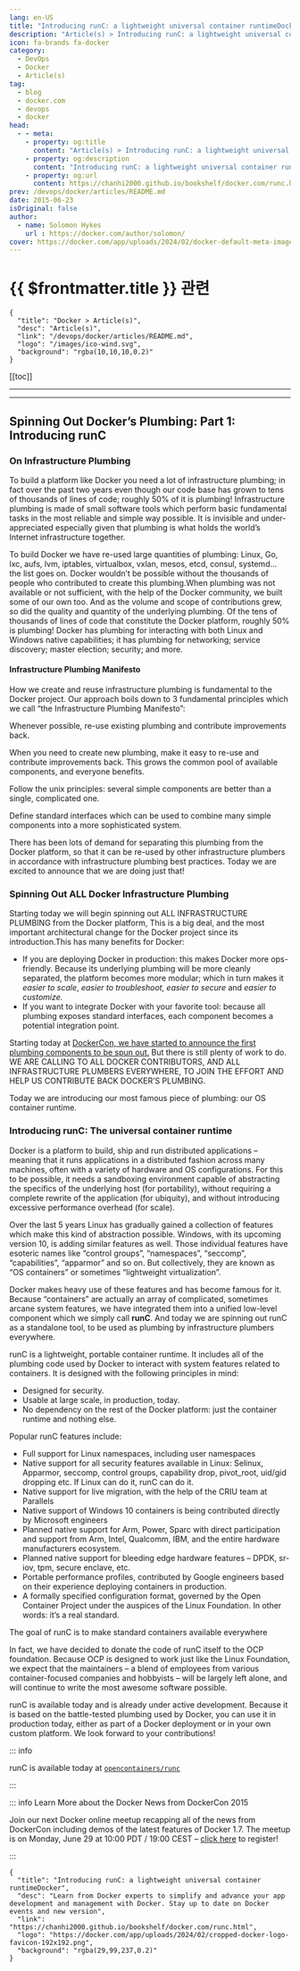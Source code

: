 ```yaml
---
lang: en-US
title: "Introducing runC: a lightweight universal container runtimeDocker"
description: "Article(s) > Introducing runC: a lightweight universal container runtimeDocker"
icon: fa-brands fa-docker
category:
  - DevOps
  - Docker
  - Article(s)
tag:
  - blog
  - docker.com
  - devops
  - docker
head:
  - - meta:
    - property: og:title
      content: "Article(s) > Introducing runC: a lightweight universal container runtimeDocker"
    - property: og:description
      content: "Introducing runC: a lightweight universal container runtimeDocker"
    - property: og:url
      content: https://chanhi2000.github.io/bookshelf/docker.com/runc.html
prev: /devops/docker/articles/README.md
date: 2015-06-23
isOriginal: false
author:
  - name: Solomon Hykes
    url : https://docker.com/author/solomon/
cover: https://docker.com/app/uploads/2024/02/docker-default-meta-image-1110x583.png
---
```


# {{ $frontmatter.title }} 관련

```component VPCard
{
  "title": "Docker > Article(s)",
  "desc": "Article(s)",
  "link": "/devops/docker/articles/README.md",
  "logo": "/images/ico-wind.svg",
  "background": "rgba(10,10,10,0.2)"
}
```

[[toc]]

---

<SiteInfo
  name="Introducing runC: a lightweight universal container runtimeDocker"
  desc="Learn from Docker experts to simplify and advance your app development and management with Docker. Stay up to date on Docker events and new version"
  url="https://docker.com/blog/runc"
  logo="https://docker.com/app/uploads/2024/02/cropped-docker-logo-favicon-192x192.png"
  preview="https://docker.com/app/uploads/2024/02/docker-default-meta-image-1110x583.png"/>

---

## Spinning Out Docker’s Plumbing: Part 1: Introducing runC

### On Infrastructure Plumbing

To build a platform like Docker you need a lot of infrastructure plumbing; in fact over the past two years even though our code base has grown to tens of thousands of lines of code; roughly 50% of it is plumbing! Infrastructure plumbing is made of small software tools which perform basic fundamental tasks in the most reliable and simple way possible. It is invisible and under-appreciated especially given that plumbing is what holds the world’s Internet infrastructure together.

To build Docker we have re-used large quantities of plumbing: Linux, Go, lxc, aufs, lvm, iptables, virtualbox, vxlan, mesos, etcd, consul, systemd… the list goes on. Docker wouldn’t be possible without the thousands of people who contributed to create this plumbing.When plumbing was not available or not sufficient, with the help of the Docker community, we built some of our own too. And as the volume and scope of contributions grew, so did the quality and quantity of the underlying plumbing. Of the tens of thousands of lines of code that constitute the Docker platform, roughly 50% is plumbing! Docker has plumbing for interacting with both Linux and Windows native capabilities; it has plumbing for networking; service discovery; master election; security; and more.

#### Infrastructure Plumbing Manifesto

How we create and reuse infrastructure plumbing is fundamental to the Docker project. Our approach boils down to 3 fundamental principles which we call “the Infrastructure Plumbing Manifesto”:

Whenever possible, re-use existing plumbing and contribute improvements back.

When you need to create new plumbing, make it easy to re-use and contribute improvements back. This grows the common pool of available components, and everyone benefits.

Follow the unix principles: several simple components are better than a single, complicated one.

Define standard interfaces which can be used to combine many simple components into a more sophisticated system.

There has been lots of demand for separating this plumbing from the Docker platform, so that it can be re-used by other infrastructure plumbers in accordance with infrastructure plumbing best practices. Today we are excited to announce that we are doing just that!

### Spinning Out ALL Docker Infrastructure Plumbing

Starting today we will begin spinning out ALL INFRASTRUCTURE PLUMBING from the Docker platform, This is a big deal, and the most important architectural change for the Docker project since its introduction.This has many benefits for Docker:

- If you are deploying Docker in production: this makes Docker more ops-friendly. Because its underlying plumbing will be more cleanly separated, the platform becomes more modular; which in turn makes it *easier to scale*, *easier to troubleshoot, easier to secure* and *easier to customize.*
- If you want to integrate Docker with your favorite tool: because all plumbing exposes standard interfaces, each component becomes a potential integration point.

Starting today at [<FontIcon icon="fa-brands fa-docker"/>DockerCon, we have started to announce the first plumbing components to be spun out.](https://dockercon.com) But there is still plenty of work to do. WE ARE CALLING TO ALL DOCKER CONTRIBUTORS, AND ALL INFRASTRUCTURE PLUMBERS EVERYWHERE, TO JOIN THE EFFORT AND HELP US CONTRIBUTE BACK DOCKER’S PLUMBING.

Today we are introducing our most famous piece of plumbing: our OS container runtime.

### Introducing runC: The universal container runtime

Docker is a platform to build, ship and run distributed applications – meaning that it runs applications in a distributed fashion across many machines, often with a variety of hardware and OS configurations. For this to be possible, it needs a sandboxing environment capable of abstracting the specifics of the underlying host (for portability), without requiring a complete rewrite of the application (for ubiquity), and without introducing excessive performance overhead (for scale).

Over the last 5 years Linux has gradually gained a collection of features which make this kind of abstraction possible. Windows, with its upcoming version 10, is adding similar features as well. Those individual features have esoteric names like “control groups”, “namespaces”, “seccomp”, “capabilities”, “apparmor” and so on. But collectively, they are known as “OS containers” or sometimes “lightweight virtualization”.

Docker makes heavy use of these features and has become famous for it. Because “containers” are actually an array of complicated, sometimes arcane system features, we have integrated them into a unified low-level component which we simply call **runC**. And today we are spinning out runC as a standalone tool, to be used as plumbing by infrastructure plumbers everywhere.

runC is a lightweight, portable container runtime. It includes all of the plumbing code used by Docker to interact with system features related to containers. It is designed with the following principles in mind:

- Designed for security.
- Usable at large scale, in production, today.
- No dependency on the rest of the Docker platform: just the container runtime and nothing else.

Popular runC features include:

- Full support for Linux namespaces, including user namespaces
- Native support for all security features available in Linux: Selinux, Apparmor, seccomp, control groups, capability drop, pivot_root, uid/gid dropping etc. If Linux can do it, runC can do it.
- Native support for live migration, with the help of the CRIU team at Parallels
- Native support of Windows 10 containers is being contributed directly by Microsoft engineers
- Planned native support for Arm, Power, Sparc with direct participation and support from Arm, Intel, Qualcomm, IBM, and the entire hardware manufacturers ecosystem.
- Planned native support for bleeding edge hardware features – DPDK, sr-iov, tpm, secure enclave, etc.
- Portable performance profiles, contributed by Google engineers based on their experience deploying containers in production.
- A formally specified configuration format, governed by the Open Container Project under the auspices of the Linux Foundation. In other words: it’s a real standard.

The goal of runC is to make standard containers available everywhere

In fact, we have decided to donate the code of runC itself to the OCP foundation. Because OCP is designed to work just like the Linux Foundation, we expect that the maintainers – a blend of employees from various container-focused companies and hobbyists – will be largely left alone, and will continue to write the most awesome software possible.

runC is available today and is already under active development. Because it is based on the battle-tested plumbing used by Docker, you can use it in production today, either as part of a Docker deployment or in your own custom platform. We look forward to your contributions!

::: info 

runC is available today at [<FontIcon icon="iconfont icon-github"/>`opencontainers/runc`](https://github.com/opencontainers/runc)

<SiteInfo
  name="opencontainers/runc"
  desc="CLI tool for spawning and running containers according to the OCI specification"
  url="https://github.com/opencontainers/runc/"
  logo="https://github.githubassets.com/favicons/favicon-dark.svg"
  preview="https://opengraph.githubassets.com/78d88e23c2dade5f4ff8ab2c382957fbf232e46ee50c64a393f4a20d9abcc685/opencontainers/runc"/>

:::

::: info Learn More about the Docker News from DockerCon 2015

<SiteInfo
  name="Docker Online Meetup #21: DockerCon Recap, Mon, Jun 29, 2015, 10:00 AM   | Meetup"
  desc="Docker HQ is buzzing with excitement. By now you may have seen numerous blog posts, tweets, and general noise surrounding DockerCon. In case you are not able to join us in "
  url="https://meetup.com/docker-online-meetup/events/222855066//"
  logo="https://secure.meetupstatic.com/next/images/general/m_swarm_196x196.png"
  preview="https://secure.meetupstatic.com/photos/event/c/b/8/d/600_505012109.jpeg"/>

Join our next Docker online meetup recapping all of the news from DockerCon including demos of the latest features of Docker 1.7. The meetup is on Monday, June 29 at 10:00 PDT / 19:00 CEST – [<FontIcon icon="fas fa-globe"/>click here](http://meetup.com/Docker-Online-Meetup/events/222855066/) to register!

:::

<!-- TODO: add ARTICLE CARD -->
```component VPCard
{
  "title": "Introducing runC: a lightweight universal container runtimeDocker",
  "desc": "Learn from Docker experts to simplify and advance your app development and management with Docker. Stay up to date on Docker events and new version",
  "link": "https://chanhi2000.github.io/bookshelf/docker.com/runc.html",
  "logo": "https://docker.com/app/uploads/2024/02/cropped-docker-logo-favicon-192x192.png",
  "background": "rgba(29,99,237,0.2)"
}
```
